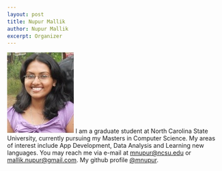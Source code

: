 ```yaml
---
layout: post
title: Nupur Mallik
author: Nupur Mallik
excerpt: Organizer
---
```


![Nupur Mallik](/img/mnupur.jpg)
I am a graduate student at North Carolina State University, currently pursuing my Masters in Computer Science. My areas of interest include App Development, Data Analysis and Learning new languages. You may reach me via e-mail at mnupur@ncsu.edu or mallik.nupur@gmail.com. My github profile [@mnupur](https://www.github.com/mnupur).